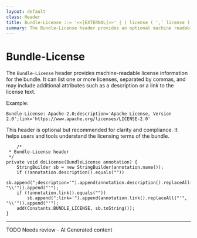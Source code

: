 ```yaml
---
layout: default
class: Header
title: Bundle-License ::= '<<[EXTERNAL]>>' | ( license ( ',' license ) * )
summary: The Bundle-License header provides an optional machine readable form of license information. 
---
```


# Bundle-License

The `Bundle-License` header provides machine-readable license information for the bundle. It can list one or more licenses, separated by commas, and may include additional attributes such as a description or a link to the license text.

Example:

```
Bundle-License: Apache-2.0;description='Apache License, Version 2.0';link='https://www.apache.org/licenses/LICENSE-2.0'
```

This header is optional but recommended for clarity and compliance. It helps users and tools understand the licensing terms of the bundle.

		/*
	 * Bundle-License header
	 */
	private void doLicense(BundleLicense annotation) {
		StringBuilder sb = new StringBuilder(annotation.name());
		if (!annotation.description().equals(""))
			sb.append(";description='").append(annotation.description().replaceAll("'", "\\'")).append("'");
		if (!annotation.link().equals(""))
			sb.append(";link='").append(annotation.link().replaceAll("'", "\\'")).append("'");
		add(Constants.BUNDLE_LICENSE, sb.toString());
	}




---
TODO Needs review - AI Generated content
